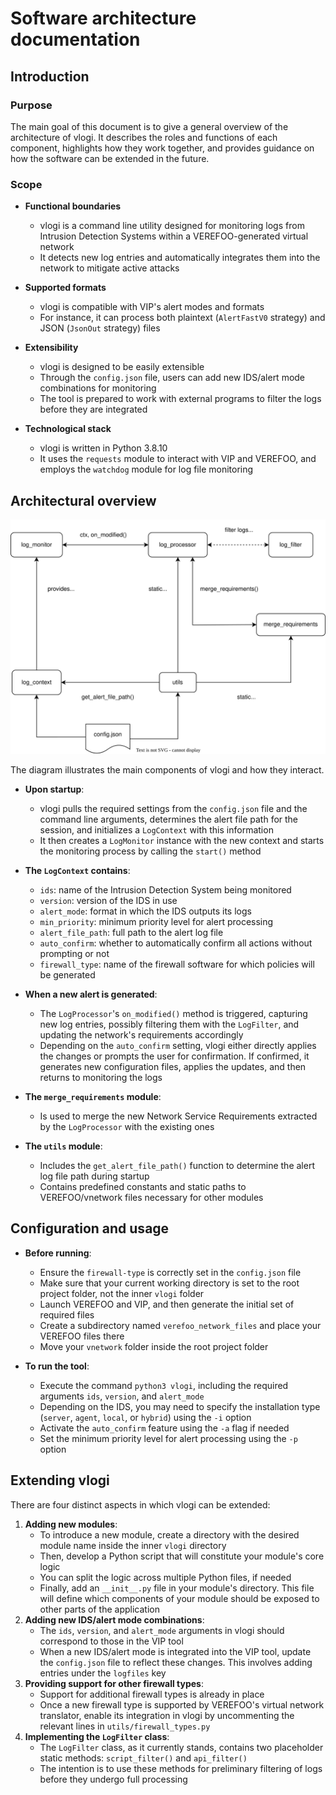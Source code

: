 # Software architecture documentation

## Introduction

### Purpose

The main goal of this document is to give a general overview of the architecture of vlogi.
It describes the roles and functions of each component, highlights how they work together, 
and provides guidance on how the software can be extended in the future.

### Scope

- __Functional boundaries__
  - vlogi is a command line utility designed for monitoring logs from Intrusion Detection Systems within a VEREFOO-generated virtual network
  - It detects new log entries and automatically integrates them into the network to mitigate active attacks

- __Supported formats__
  - vlogi is compatible with VIP's alert modes and formats
  - For instance, it can process both plaintext (`AlertFastV0` strategy) and JSON (`JsonOut` strategy) files

- __Extensibility__
  - vlogi is designed to be easily extensible
  - Through the `config.json` file, users can add new IDS/alert mode combinations for monitoring
  - The tool is prepared to work with external programs to filter the logs before they are integrated

- __Technological stack__
  - vlogi is written in Python 3.8.10
  - It uses the `requests` module to interact with VIP and VEREFOO, and employs the `watchdog` module for log file monitoring

## Architectural overview

![vlogi architecture](./img/vlogi_architecture.svg)

The diagram illustrates the main components of vlogi and how they interact.

- **Upon startup**:
  - vlogi pulls the required settings from the `config.json` file and the command line arguments, determines the alert file path for the session, and initializes a `LogContext` with this information
  - It then creates a `LogMonitor` instance with the new context and starts the monitoring process by calling the `start()` method


- **The `LogContext` contains**:
  - `ids`: name of the Intrusion Detection System being monitored
  - `version`: version of the IDS in use
  - `alert_mode`: format in which the IDS outputs its logs
  - `min_priority`: minimum priority level for alert processing
  - `alert_file_path`: full path to the alert log file
  - `auto_confirm`: whether to automatically confirm all actions without prompting or not
  - `firewall_type`: name of the firewall software for which policies will be generated


- **When a new alert is generated**:
  - The `LogProcessor`'s `on_modified()` method is triggered, capturing new log entries, possibly filtering them with the `LogFilter`, and updating the network's requirements accordingly
  - Depending on the `auto_confirm` setting, vlogi either directly applies the changes or prompts the user for confirmation. If confirmed, it generates new configuration files, applies the updates, and then returns to monitoring the logs


- **The `merge_requirements` module**:
  - Is used to merge the new Network Service Requirements extracted by the `LogProcessor` with the existing ones


- **The `utils` module**:
  - Includes the `get_alert_file_path()` function to determine the alert log file path during startup
  - Contains predefined constants and static paths to VEREFOO/vnetwork files necessary for other modules

## Configuration and usage

- **Before running**:
  - Ensure the `firewall-type` is correctly set in the `config.json` file
  - Make sure that your current working directory is set to the root project folder, not the inner `vlogi` folder
  - Launch VEREFOO and VIP, and then generate the initial set of required files
  - Create a subdirectory named `verefoo_network_files` and place your VEREFOO files there
  - Move your `vnetwork` folder inside the root project folder


- **To run the tool**:
  - Execute the command `python3 vlogi`, including the required arguments `ids`, `version`, and `alert_mode`
  - Depending on the IDS, you may need to specify the installation type (`server`, `agent`, `local`, or `hybrid`) using the `-i` option
  - Activate the `auto_confirm` feature using the `-a` flag if needed
  - Set the minimum priority level for alert processing using the `-p` option

## Extending vlogi

There are four distinct aspects in which vlogi can be extended:
1. **Adding new modules**:
   - To introduce a new module, create a directory with the desired module name inside the inner `vlogi` directory
   - Then, develop a Python script that will constitute your module's core logic
   - You can split the logic across multiple Python files, if needed
   - Finally, add an `__init__.py` file in your module's directory. This file will define which components of your module should be exposed to other parts of the application
2. **Adding new IDS/alert mode combinations**:
   - The `ids`, `version`, and `alert_mode` arguments in vlogi should correspond to those in the VIP tool
   - When a new IDS/alert mode is integrated into the VIP tool, update the `config.json` file to reflect these changes. This involves adding entries under the `logfiles` key
3. **Providing support for other firewall types**:
   - Support for additional firewall types is already in place
   - Once a new firewall type is supported by VEREFOO's virtual network translator, enable its integration in vlogi by uncommenting the relevant lines in `utils/firewall_types.py`
4. **Implementing the `LogFilter` class**:
   - The `LogFilter` class, as it currently stands, contains two placeholder static methods: `script_filter()` and `api_filter()`
   - The intention is to use these methods for preliminary filtering of logs before they undergo full processing